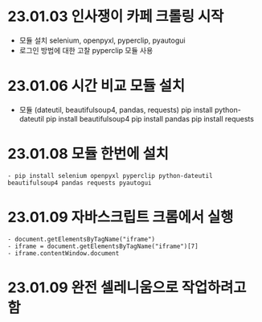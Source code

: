 # 23.01.03 인사쟁이 카페 크롤링 시작
- 모듈 설치
    selenium, openpyxl, pyperclip, pyautogui
- 로그인 방법에 대한 고찰
    pyperclip 모듈 사용

# 23.01.06 시간 비교 모듈 설치
- 모듈 (dateutil, beautifulsoup4, pandas, requests)
    pip install python-dateutil
    pip install beautifulsoup4
    pip install pandas
    pip install requests

# 23.01.08 모듈 한번에 설치
    - pip install selenium openpyxl pyperclip python-dateutil beautifulsoup4 pandas requests pyautogui

# 23.01.09 자바스크립트 크롬에서 실행
    - document.getElementsByTagName("iframe")
    - iframe = document.getElementsByTagName("iframe")[7]
    - iframe.contentWindow.document

# 23.01.09 완전 셀레니움으로 작업하려고 함